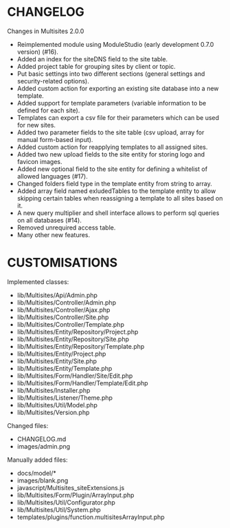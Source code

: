 CHANGELOG
=========

Changes in Multisites 2.0.0

* Reimplemented module using ModuleStudio (early development 0.7.0 version) (#16).
* Added an index for the siteDNS field to the site table.
* Added project table for grouping sites by client or topic.
* Put basic settings into two different sections (general settings and security-related options).
* Added custom action for exporting an existing site database into a new template.
* Added support for template parameters (variable information to be defined for each site).
* Templates can export a csv file for their parameters which can be used for new sites.
* Added two parameter fields to the site table (csv upload, array for manual form-based input).
* Added custom action for reapplying templates to all assigned sites.
* Added two new upload fields to the site entity for storing logo and favicon images.
* Added new optional field to the site entity for defining a whitelist of allowed languages (#17).
* Changed folders field type in the template entity from string to array.
* Added array field named exludedTables to the template entity to allow skipping certain tables when reassigning a template to all sites based on it.
* A new query multiplier and shell interface allows to perform sql queries on all databases (#14).
* Removed unrequired access table.
* Many other new features.


CUSTOMISATIONS
==============

Implemented classes:
* lib/Multisites/Api/Admin.php
* lib/Multisites/Controller/Admin.php
* lib/Multisites/Controller/Ajax.php
* lib/Multisites/Controller/Site.php
* lib/Multisites/Controller/Template.php
* lib/Multisites/Entity/Repository/Project.php
* lib/Multisites/Entity/Repository/Site.php
* lib/Multisites/Entity/Repository/Template.php
* lib/Multisites/Entity/Project.php
* lib/Multisites/Entity/Site.php
* lib/Multisites/Entity/Template.php
* lib/Multisites/Form/Handler/Site/Edit.php
* lib/Multisites/Form/Handler/Template/Edit.php
* lib/Multisites/Installer.php
* lib/Multisites/Listener/Theme.php
* lib/Multisites/Util/Model.php
* lib/Multisites/Version.php

Changed files:
* CHANGELOG.md
* images/admin.png

Manually added files:
* docs/model/*
* images/blank.png
* javascript/Multisites_siteExtensions.js
* lib/Multisites/Form/Plugin/ArrayInput.php
* lib/Multisites/Util/Configurator.php
* lib/Multisites/Util/System.php
* templates/plugins/function.multisitesArrayInput.php
